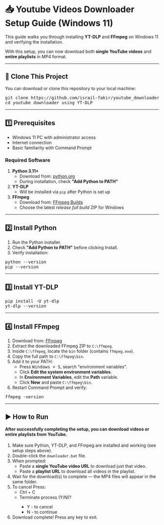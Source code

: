 <!DOCTYPE html>
<html lang="en">
<head>
<meta charset="UTF-8">
</head>
<body>

<h1>📥 Youtube Videos Downloader Setup Guide (Windows 11)</h1>

<p>This guide walks you through installing <strong>YT-DLP</strong> and <strong>FFmpeg</strong> on Windows 11 and verifying the installation.</p>

<p>With this setup, you can now download both <strong>single YouTube videos</strong> and <strong>entire playlists</strong> in MP4 format.</p>

<hr>

<h2>📂 Clone This Project</h2>
<p>You can download or clone this repository to your local machine:</p>
<pre>git clone https://github.com/israil-fakir/youtube_downloader_using_YT-DLP.git
cd youtube_downloader_using_YT-DLP</pre>

<hr>

<h2>1️⃣ Prerequisites</h2>
<ul>
  <li>Windows 11 PC with administrator access</li>
  <li>Internet connection</li>
  <li>Basic familiarity with Command Prompt</li>
</ul>

<h3>Required Software</h3>
<ol>
  <li><strong>Python 3.11+</strong>
    <ul>
      <li>Download from: <a href="https://www.python.org/downloads/windows/">python.org</a></li>
      <li>During installation, check <strong>"Add Python to PATH"</strong></li>
    </ul>
  </li>
  <li><strong>YT-DLP</strong>
    <ul>
      <li>Will be installed via <code>pip</code> after Python is set up</li>
    </ul>
  </li>
  <li><strong>FFmpeg</strong>
    <ul>
      <li>Download from: <a href="https://github.com/BtbN/FFmpeg-Builds/releases">FFmpeg Builds</a></li>
      <li>Choose the latest <em>release full build</em> ZIP for Windows</li>
    </ul>
  </li>
</ol>

<hr>

<h2>2️⃣ Install Python</h2>
<ol>
  <li>Run the Python installer.</li>
  <li>Check <strong>"Add Python to PATH"</strong> before clicking Install.</li>
  <li>Verify installation:</li>
</ol>
<pre>python --version
pip --version</pre>

<hr>

<h2>3️⃣ Install YT-DLP</h2>
<pre>pip install -U yt-dlp
yt-dlp --version</pre>

<hr>

<h2>4️⃣ Install FFmpeg</h2>
<ol>
  <li>Download from: <a href="https://github.com/BtbN/FFmpeg-Builds/releases">FFmpeg </a></li>
  <li>Extract the downloaded FFmpeg ZIP to <code>C:\ffmpeg</code>.</li>
  <li>Inside <code>C:\ffmpeg</code>, locate the <code>bin</code> folder (contains <code>ffmpeg.exe</code>).</li>
  <li>Copy the full path to <code>C:\ffmpeg\bin</code>.</li>
  <li>Add it to your PATH:
    <ul>
      <li>Press <kbd>Windows + S</kbd>, search "environment variables".</li>
      <li>Click <strong>Edit the system environment variables</strong>.</li>
      <li>In <strong>Environment Variables</strong>, edit the <strong>Path</strong> variable.</li>
      <li>Click <strong>New</strong> and paste <code>C:\ffmpeg\bin</code>.</li>
    </ul>
  </li>
  <li>Restart Command Prompt and verify:</li>
</ol>
<pre>ffmpeg -version</pre>

<hr>
 
<h2>▶️ How to Run</h2>
<h4> After successfully completing the setup, you can download <strong>videos</strong> or <strong>entire playlists</strong> from YouTube.</h4>
<ol>
  <li>Make sure Python, YT-DLP, and FFmpeg are installed and working (see setup steps above).</li>
 
  <li>Double-click the <code>downloader.bat</code> file.</li>
  <li>When prompted:
    <ul>
      <li>Paste a <strong>single YouTube video URL</strong> to download just that video.</li>
      <li>Paste a <strong>playlist URL</strong> to download all videos in the playlist.</li>
    </ul>
  </li>
  <li>Wait for the download(s) to complete — the MP4 files will appear in the same folder.</li>
  <li>To cancel Press:
       <ul>
      <li>Ctrl + C</li>
      <li>Terminate process (Y/N)?</li>
      <ul>
      <li>Y - to cancel</li>
      <li>N - to continue</li>
      </ul>
    </ul>
  </li>

  <li>Download complete! Press any key to exit.</li>
</ol>

</body>
</html>
